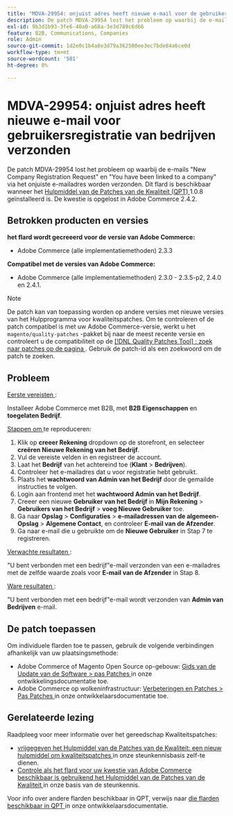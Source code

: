 ```yaml
---
title: "MDVA-29954: onjuist adres heeft nieuwe e-mail voor de gebruikersregistratie van bedrijven verzonden"
description: De patch MDVA-29954 lost het probleem op waarbij de e-mails "New Company Registration Request" en "You have been linked to a company" via het onjuiste e-mailadres worden verzonden. Deze patch is beschikbaar wanneer [Quality Patches Tool (QPT)] (/help/announcements/adobe-commerce-announcements/magento-quality-patches-released-new-tool-to-self-serve-quality-patches.md) 1.0.8 is geïnstalleerd. De kwestie is opgelost in Adobe Commerce 2.4.2.
exl-id: 9b3d1b93-3fe6-40a0-a68a-3e3d789c6d66
feature: B2B, Communications, Companies
role: Admin
source-git-commit: 1d2e0c1b4a8e3d79a362500ee3ec7bde84a6ce0d
workflow-type: tm+mt
source-wordcount: '501'
ht-degree: 0%

---
```


# MDVA-29954: onjuist adres heeft nieuwe e-mail voor gebruikersregistratie van bedrijven verzonden

De patch MDVA-29954 lost het probleem op waarbij de e-mails &quot;New Company Registration Request&quot; en &quot;You have been linked to a company&quot; via het onjuiste e-mailadres worden verzonden. Dit flard is beschikbaar wanneer het [ Hulpmiddel van de Patches van de Kwaliteit (QPT) ](/help/announcements/adobe-commerce-announcements/magento-quality-patches-released-new-tool-to-self-serve-quality-patches.md) 1.0.8 geïnstalleerd is. De kwestie is opgelost in Adobe Commerce 2.4.2.

## Betrokken producten en versies

**het flard wordt gecreeerd voor de versie van Adobe Commerce:**

* Adobe Commerce (alle implementatiemethoden) 2.3.3

**Compatibel met de versies van Adobe Commerce:**

* Adobe Commerce (alle implementatiemethoden) 2.3.0 - 2.3.5-p2, 2.4.0 en 2.4.1.

>[!NOTE]
>
>De patch kan van toepassing worden op andere versies met nieuwe versies van het Hulpprogramma voor kwaliteitspatches. Om te controleren of de patch compatibel is met uw Adobe Commerce-versie, werkt u het `magento/quality-patches` -pakket bij naar de meest recente versie en controleert u de compatibiliteit op de [[!DNL Quality Patches Tool] : zoek naar patches op de pagina ](https://devdocs.magento.com/quality-patches/tool.html#patch-grid) . Gebruik de patch-id als een zoekwoord om de patch te zoeken.

## Probleem

<u> Eerste vereisten </u>:

Installeer Adobe Commerce met B2B, met **B2B Eigenschappen** en **toegelaten Bedrijf**.

<u> Stappen om </u> te reproduceren:

1. Klik op **creeer Rekening** dropdown op de storefront, en selecteer **creëren Nieuwe Rekening van het Bedrijf**.
1. Vul de vereiste velden in en registreer de account.
1. Laat het **Bedrijf** van het achtereind toe (**Klant** > **Bedrijven**).
1. Controleer het e-mailadres dat u voor registratie hebt gebruikt.
1. Plaats het **wachtwoord van Admin van het Bedrijf** door de gemailde instructies te volgen.
1. Login aan frontend met het **wachtwoord Admin van het Bedrijf**.
1. Creeer een nieuwe **Gebruiker van het Bedrijf** in **Mijn Rekening** > **Gebruikers van het Bedrijf** > **voeg Nieuwe Gebruiker** toe.
1. Ga naar **Opslag** > **Configuraties** > **e-mailadressen van de algemeen-Opslag** > **Algemene Contact**, en controleer **E-mail van de Afzender**.
1. Ga naar e-mail die u gebruikte om de **Nieuwe Gebruiker** in Stap 7 te registreren.

<u> Verwachte resultaten </u>:

&quot;U bent verbonden met een bedrijf&quot;e-mail verzonden van een e-mailadres met de zelfde waarde zoals voor **E-mail van de Afzender** in Stap 8.

<u> Ware resultaten </u>:

&quot;U bent verbonden met een bedrijf&quot;e-mail wordt verzonden van **Admin van Bedrijven** e-mail.

## De patch toepassen

Om individuele flarden toe te passen, gebruik de volgende verbindingen afhankelijk van uw plaatsingsmethode:

* Adobe Commerce of Magento Open Source op-gebouw: [ Gids van de Update van de Software > pas Patches ](https://devdocs.magento.com/guides/v2.4/comp-mgr/patching/mqp.html) in onze ontwikkelingsdocumentatie toe.
* Adobe Commerce op wolkeninfrastructuur: [ Verbeteringen en Patches > Pas Patches ](https://devdocs.magento.com/cloud/project/project-patch.html) in onze ontwikkelaarsdocumentatie toe.

## Gerelateerde lezing

Raadpleeg voor meer informatie over het gereedschap Kwaliteitspatches:

* [ vrijgegeven het Hulpmiddel van de Patches van de Kwaliteit: een nieuw hulpmiddel om kwaliteitspatches ](/help/announcements/adobe-commerce-announcements/magento-quality-patches-released-new-tool-to-self-serve-quality-patches.md) in onze steunkennisbasis zelf-te dienen.
* [ Controle als het flard voor uw kwestie van Adobe Commerce beschikbaar is gebruikend het Hulpmiddel van de Patches van de Kwaliteit ](/help/support-tools/patches-available-in-qpt-tool/check-patch-for-magento-issue-with-magento-quality-patches.md) in onze basis van de steunkennis.

Voor info over andere flarden beschikbaar in QPT, verwijs naar [ die flarden beschikbaar in QPT ](https://devdocs.magento.com/quality-patches/tool.html#patch-grid) in onze ontwikkelaarsdocumentatie.
